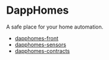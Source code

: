 # DappHomes

A safe place for your home automation.

- [dapphomes-front](https://github.com/DappHomes/dapphomes-front)
- [dapphomes-sensors](https://github.com/DappHomes/dapphomes-sensors)
- [dapphomes-contracts](https://github.com/DappHomes/dapphomes-contracts)
